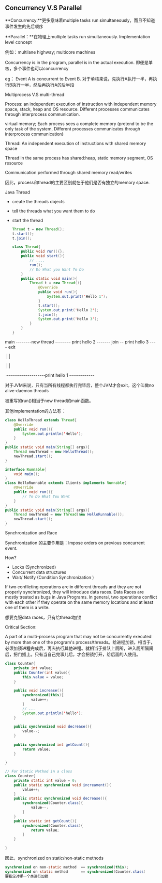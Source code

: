 ## Concurrency V.S Parallel

**Concurrency:**更多意味着multiple tasks run simultaneously，而且不知道事件发生的先后顺序

**Parallel：**在物理上multiple tasks run simultaneously. Implementation level concept

例如：multilane highway; multicore machines

Concurrency is in the program, parallel is in the actual execution. 即便是单核，多个事件也可以concurrency

eg： Event A is concurrent to Event B. 对于单核来说，先执行A执行一半，再执行B执行一半，然后再执行A的后半段



Multiprocess V.S multi-thread

Process: an independent execution of instruction with independent memory space, stack, heap and OS resource. Different processes communicates through interprocess communication.

virtual memory; Each process sees a complete memory (pretend to be the only task of the system, Different processes communicates through interprocess communication)

Thread: An independent execution of instructions with shared memory space

Thread in the same process has shared:heap, static memory segment, OS resource

Communication performed through shared memory read/writes



因此，process和thread的主要区别就在于他们是否有独立的memory space.



Java Thread

- create the threads objects

- tell the threads what you want them to do

- start the thread

  ```java
  Thread t = new Thread();
  t.start();
  t.join();
  
  class Thread{
      public void run(){};
      public void start(){
          // ....
          run();
          // Do What you Want To Do
      }
      public static void main(){
          Thread t = new Thread(){
              @Override
              public void run(){
                  System.out.print('Hello 1');
              }
              t.start();
              System.out.print('Hello 2');
              t.join();
              System.out.print('Hello 3');
          }
      }
  }
  ```

  

main --------new thread -------- print hello 2 ------- join -- print hello 3 ---- exit

​                        |                                                             |

​                        |                                                             |

​                         --------------------print hello 1 -------------

对于JVM来说，只有当所有线程都执行完毕后，整个JVM才会exit，这个叫做no alive-daemon threads

被重写的run()相当于new thread的main函数。

其他implementation的方法有：

```java
class HelloThread extends Thread{
    @Override
    public void run(){
        System.out.println('Hello');
    }
}
public static void main(String[] args){
    Thread newThread = new HelloThread();
    newThread.start();
}
```

```java
interface Runnable{
    void main();
}
class HelloRunnable extends Clients implements Runnable{
    @Override
    public void run(){
        // To Do What You Want
    }
}
public static void main(String[] args){
    Thread newThread = new Thread(new HelloRunnable());
    newThread.start();
}
```

Synchronization and Race

Synchronization 的主要作用是：Impose orders on previous concurrent event.

How?

- Locks (Synchronized)
- Concurrent data structures
- Wait/ Notify (Condition Synchronization )

If two conflicting operations are in different threads and they are not properly synchronized, they will introduce data races. Data Races are mostly treated as bugs in Java Programs. In general, two operations conflict with each other if they operate on the same memory locations and at least one of them is a write.

想要克服data races，只有给thread加锁



Critical Section: 

A part of a multi-process program that may not be concurrently executed by more than one of the program's process/threads。给进程加锁，相当于，必须加锁进程完成后，再去执行其他进程。就相当于排队上厕所，进入厕所隔间后，把门插上。只有当自己完事儿后，才会把锁打开，给后面的人使用。

```java
class Counter{
    private int value;
    public Counter(int value){
        this.value = value;
    }
    
    public void increase(){
        synchronized(this){
            value++;
        }
        // ... 
        System.out.println('hello');
    }
    
    public synchronized void decrease(){
        value--;
    }
    
    public synchronized int getCount(){
        return value;
    }
    
}
```

```java
// For Static Method in a class
class Counter{
    private static int value = 0;
    public static synchronized void increament(){
        value++;
    }
    public static synchronized void decrease(){
        synchronized(Counter.class){
            value--;
        }
    }
    public static int getCount(){
        synchronized(Counter.class){
            return value;
        }
    }
    
}
```



因此，synchronized on static/non-static methods

```java
synchronized on non-static method  == synchronized(this);
synchronized on static method      == synchronized(Counter.class)
要指定对哪一个类进行加锁
```

